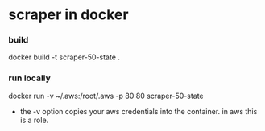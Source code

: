 # scraper in docker
### build
docker build -t scraper-50-state .
### run locally
docker run -v ~/.aws:/root/.aws -p 80:80 scraper-50-state
* the -v option copies your aws credentials into the container.  in aws this is a role.